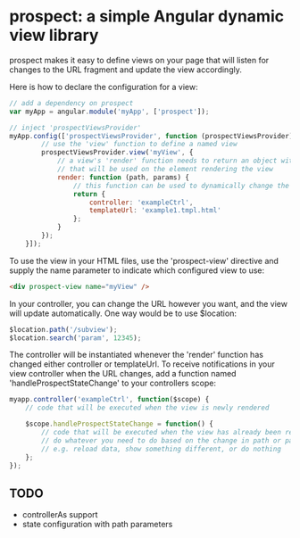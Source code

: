 # prospect: a simple Angular dynamic view library

prospect makes it easy to define views on your page that will listen for changes to the URL fragment and update the view accordingly.

Here is how to declare the configuration for a view:
```javascript
// add a dependency on prospect
var myApp = angular.module('myApp', ['prospect']);

// inject 'prospectViewsProvider'
myApp.config(['prospectViewsProvider', function (prospectViewsProvider) {
		// use the 'view' function to define a named view
		prospectViewsProvider.view('myView', {
			// a view's 'render' function needs to return an object with the properties controller and templateUrl
			// that will be used on the element rendering the view
			render: function (path, params) {
				// this function can be used to dynamically change the view based on the URL path and parameters
				return {
					controller: 'exampleCtrl',
					templateUrl: 'example1.tmpl.html'
				};
			}
		});
	}]);
```

To use the view in your HTML files, use the 'prospect-view' directive and supply the name parameter to indicate which configured view to use:
```html
<div prospect-view name="myView" />
```

In your controller, you can change the URL however you want, and the view will update automatically. One way would be to use $location:
```javascript
$location.path('/subview');
$location.search('param', 12345);
```

The controller will be instantiated whenever the 'render' function has changed either controller or templateUrl. 
To receive notifications in your view controller when the URL changes, add a function named 'handleProspectStateChange' to your controllers scope:
```javascript
myapp.controller('exampleCtrl', function($scope) {
	// code that will be executed when the view is newly rendered

	$scope.handleProspectStateChange = function() {
		// code that will be executed when the view has already been rendered, but the path or params have changed
		// do whatever you need to do based on the change in path or parameters
		// e.g. reload data, show something different, or do nothing
	};
});
```

## TODO
- controllerAs support
- state configuration with path parameters